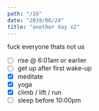 ```yaml
---
path: "/16"
date: "2019/08/24"
title: "another day x2"
---
```


fuck everyone thats not us

- [ ] rise @ 6:01am or earlier
- [ ] get up after first wake-up
- [x] meditate
- [x] yoga
- [x] climb / lift / run
- [ ] sleep before 10:00pm

